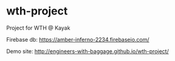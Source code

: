 # wth-project
Project for WTH @ Kayak

Firebase db: https://amber-inferno-2234.firebaseio.com/

Demo site: http://engineers-with-baggage.github.io/wth-project/